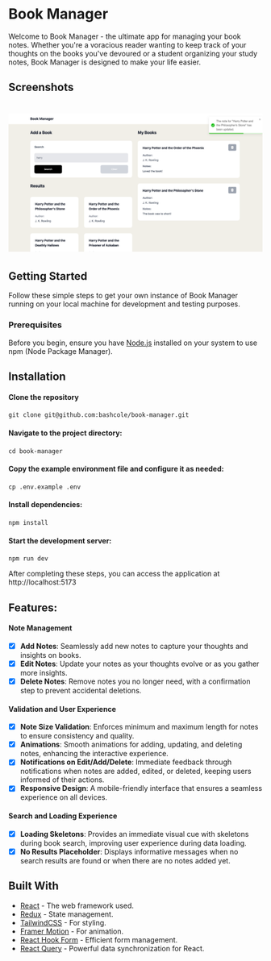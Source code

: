 # Book Manager

Welcome to Book Manager - the ultimate app for managing your book notes. Whether you're a voracious reader wanting to keep track of your thoughts on the books you've devoured or a student organizing your study notes, Book Manager is designed to make your life easier.

## Screenshots
# ![Book Manager HomePage](homepage.png)

## Getting Started

Follow these simple steps to get your own instance of Book Manager running on your local machine for development and testing purposes.

### Prerequisites

Before you begin, ensure you have [Node.js](https://nodejs.org/) installed on your system to use npm (Node Package Manager).

## Installation

#### Clone the repository

    git clone git@github.com:bashcole/book-manager.git

#### Navigate to the project directory:

    cd book-manager

#### Copy the example environment file and configure it as needed:

    cp .env.example .env

#### Install dependencies:

    npm install

#### Start the development server:

    npm run dev

After completing these steps, you can access the application at http://localhost:5173

## Features:

#### Note Management
- [x] **Add Notes**: Seamlessly add new notes to capture your thoughts and insights on books.
- [x] **Edit Notes**: Update your notes as your thoughts evolve or as you gather more insights.
- [x] **Delete Notes**: Remove notes you no longer need, with a confirmation step to prevent accidental deletions.

#### Validation and User Experience
- [x] **Note Size Validation**: Enforces minimum and maximum length for notes to ensure consistency and quality.
- [x] **Animations**: Smooth animations for adding, updating, and deleting notes, enhancing the interactive experience.
- [x] **Notifications on Edit/Add/Delete**: Immediate feedback through notifications when notes are added, edited, or deleted, keeping users informed of their actions.
- [x] **Responsive Design**: A mobile-friendly interface that ensures a seamless experience on all devices.

#### Search and Loading Experience
- [x] **Loading Skeletons**: Provides an immediate visual cue with skeletons during book search, improving user experience during data loading.
- [x] **No Results Placeholder**: Displays informative messages when no search results are found or when there are no notes added yet.

## Built With

- [React](https://reactjs.org/) - The web framework used.
- [Redux](https://redux.js.org/) - State management.
- [TailwindCSS](https://tailwindcss.com/) - For styling.
- [Framer Motion](https://www.framer.com/motion/) - For animation.
- [React Hook Form](https://react-hook-form.com/) - Efficient form management.
- [React Query](https://react-query.tanstack.com/) - Powerful data synchronization for React.